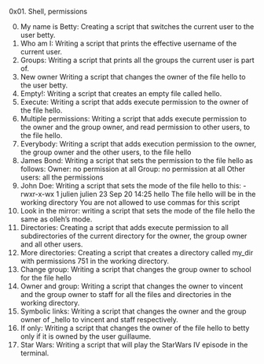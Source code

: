0x01. Shell, permissions

0. My name is Betty:
Creating a script that switches the current user to the user betty.
1. Who am I:
Writing a script that prints the effective username of the current user.
2. Groups:
Writing a script that prints all the groups the current user is part of.
3. New owner
Writing a script that changes the owner of the file hello to the user betty.
4. Empty!:
Writing a script that creates an empty file called hello.
5. Execute:
Writing a script that adds execute permission to the owner of the file hello.
6. Multiple permissions:
Writing a script that adds execute permission to the owner and the group owner, and read permission to other users, to the file hello.
7. Everybody:
Writing a script that adds execution permission to the owner, the group owner and the other users, to the file hello
8. James Bond:
Writing a script that sets the permission to the file hello as follows:
Owner: no permission at all
Group: no permission at all
Other users: all the permissions
9. John Doe:
Writing a script that sets the mode of the file hello to this:
-rwxr-x-wx 1 julien julien 23 Sep 20 14:25 hello
The file hello will be in the working directory
You are not allowed to use commas for this script
10. Look in the mirror:
writing a script that sets the mode of the file hello the same as olleh’s mode.
11. Directories:
Creating a script that adds execute permission to all subdirectories of the current directory for the owner, the group owner and all other users.
12. More directories:
Creating a script that creates a directory called my_dir with permissions 751 in the working directory.
13. Change group:
Writing a script that changes the group owner to school for the file hello
14. Owner and group:
Writing a script that changes the owner to vincent and the group owner to staff for all the files and directories in the working directory.
15. Symbolic links:
Writing a script that changes the owner and the group owner of _hello to vincent and staff respectively.
16. If only:
Writing a script that changes the owner of the file hello to betty only if it is owned by the user guillaume.
17. Star Wars:
Writing a script that will play the StarWars IV episode in the terminal.
